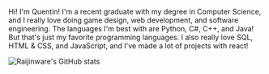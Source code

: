 Hi! I'm Quentin! I'm a recent graduate with my degree in Computer Science, and I really love doing game design, web development, and software engineering. The languages I'm best with are Python, C#, C++, and Java! But that's just my favorite programming languages. I also really love SQL, HTML & CSS, and JavaScript, and I've made a lot of projects with react! 

![Raijinware's GitHub stats](https://github-readme-stats.vercel.app/api?username=raijinware&hide=contribs,prs)

<!---

- 👋 Hi, I’m @raijinware
- 👀 I’m interested in anything computing
- 🌱 I’m currently learning cybersecurity and web development
- 💞️ I’m looking to collaborate on anything that needs more security
- 📫 You can reach me on here, just send a message
- 😄 Pronouns: He/Him
- ⚡ Fun fact: I love sci-fi and horror movies!

--->


<!---
raijinware/raijinware is a ✨ special ✨ repository because its `README.md` (this file) appears on your GitHub profile.
You can click the Preview link to take a look at your changes.
--->
